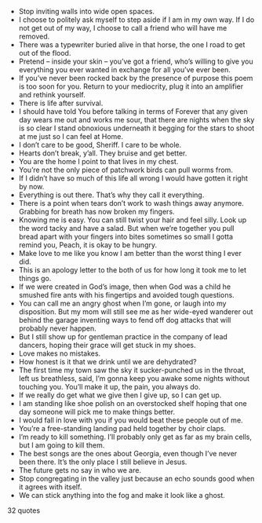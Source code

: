  - Stop inviting walls into wide open spaces.
 - I choose to politely ask myself to step aside if I am in my own way. If I do not get out of my way, I choose to call a friend who will have me removed.
 - There was a typewriter buried alive in that horse, the one I road to get out of the flood.
 - Pretend – inside your skin – you’ve got a friend, who’s willing to give you everything you ever wanted in exchange for all you’ve ever been.
 - If you’ve never been rocked back by the presence of purpose this poem is too soon for you. Return to your mediocrity, plug it into an amplifier and rethink yourself.
 - There is life after survival.
 - I should have told You before talking in terms of Forever that any given day wears me out and works me sour, that there are nights when the sky is so clear I stand obnoxious underneath it begging for the stars to shoot at me just so I can feel at Home.
 - I don’t care to be good, Sheriff. I care to be whole.
 - Hearts don’t break, y’all. They bruise and get better.
 - You are the home I point to that lives in my chest.
 - You’re not the only piece of patchwork birds can pull worms from.
 - If I didn’t have so much of this life all wrong I would have gotten it right by now.
 - Everything is out there. That’s why they call it everything.
 - There is a point when tears don’t work to wash things away anymore. Grabbing for breath has now broken my fingers.
 - Knowing me is easy. You can still twist your hair and feel silly. Look up the word tacky and have a salad. But when we’re together you pull bread apart with your fingers into bites sometimes so small I gotta remind you, Peach, it is okay to be hungry.
 - Make love to me like you know I am better than the worst thing I ever did.
 - This is an apology letter to the both of us for how long it took me to let things go.
 - If we were created in God’s image, then when God was a child he smushed fire ants with his fingertips and avoided tough questions.
 - You can call me an angry ghost when I’m gone, or laugh into my disposition. But my mom will still see me as her wide-eyed wanderer out behind the garage inventing ways to fend off dog attacks that will probably never happen.
 - But I still show up for gentleman practice in the company of lead dancers, hoping their grace will get stuck in my shoes.
 - Love makes no mistakes.
 - How honest is it that we drink until we are dehydrated?
 - The first time my town saw the sky it sucker-punched us in the throat, left us breathless, said, I’m gonna keep you awake some nights without touching you. You’ll make it up, the pain, you always do.
 - If we really do get what we give then I give up, so I can get up.
 - I am standing like shoe polish on an overstocked shelf hoping that one day someone will pick me to make things better.
 - I would fall in love with you if you would beat these people out of me.
 - You’re a free-standing landing pad held together by choir claps.
 - I’m ready to kill something. I’ll probably only get as far as my brain cells, but I am going to kill them.
 - The best songs are the ones about Georgia, even though I’ve never been there. It’s the only place I still believe in Jesus.
 - The future gets no say in who we are.
 - Stop congregating in the valley just because an echo sounds good when it agrees with itself.
 - We can stick anything into the fog and make it look like a ghost.

32 quotes